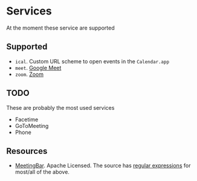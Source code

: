 # Services

At the moment these service are supported

## Supported

- `ical`. Custom URL scheme to open events in the `Calendar.app`
- `meet`. [Google Meet](https://meet.google.com)
- `zoom`. [Zoom](https://www.zoom.com/)

## TODO

These are probably the most used services

- Facetime
- GoToMeeting
- Phone

## Resources

- [MeetingBar](https://github.com/leits/MeetingBar). Apache Licensed. The source has [regular expressions](https://github.com/leits/MeetingBar/blob/b4af1de5d0d490c2a69c29024843995211865977/MeetingBar/MeetingServices.swift#L264) for most/all of the above.

